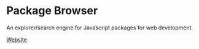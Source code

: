 # Package Browser

An explorer/search engine for Javascript packages for web development.

[Website](https://package-browser.hyperweavers.com)
